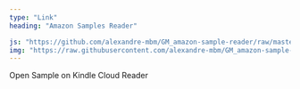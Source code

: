 ```yaml
---
type: "Link"
heading: "Amazon Samples Reader"

js: "https://github.com/alexandre-mbm/GM_amazon-sample-reader/raw/master/amazon-sample-reader.user.js"
img: "https://raw.githubusercontent.com/alexandre-mbm/GM_amazon-sample-reader/master/amazon-sample-reader.png"
---
```


Open Sample on Kindle Cloud Reader
